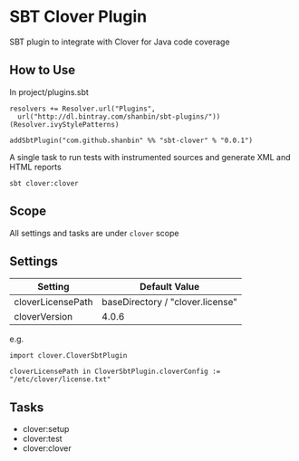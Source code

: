 # SBT Clover Plugin

SBT plugin to integrate with Clover for Java code coverage

## How to Use

In project/plugins.sbt

```
resolvers += Resolver.url("Plugins",
  url("http://dl.bintray.com/shanbin/sbt-plugins/"))(Resolver.ivyStylePatterns)

addSbtPlugin("com.github.shanbin" %% "sbt-clover" % "0.0.1")
```

A single task to run tests with instrumented sources and generate XML and HTML reports

```
sbt clover:clover
```

## Scope

All settings and tasks are under `clover` scope

## Settings

Setting            | Default Value
------------------ | -------------
cloverLicensePath  | baseDirectory / "clover.license"
cloverVersion      | 4.0.6

e.g.

```
import clover.CloverSbtPlugin

cloverLicensePath in CloverSbtPlugin.cloverConfig := "/etc/clover/license.txt"
```

## Tasks

- clover:setup
- clover:test
- clover:clover
